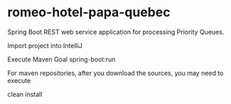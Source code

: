 # romeo-hotel-papa-quebec

Spring Boot REST web service application for processing Priority Queues. 

Import project into IntelliJ

Execute Maven Goal 
spring-boot:run

For maven repositories, after you download the sources, you may need to execute 

clean install 
